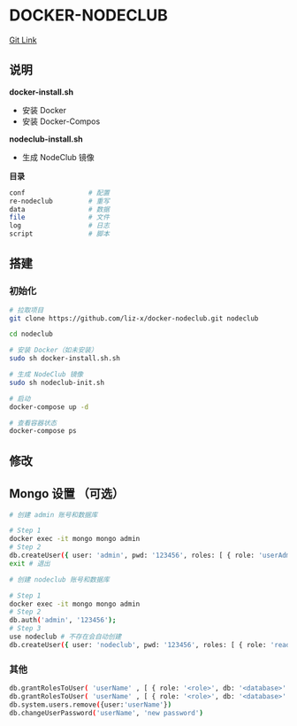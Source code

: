 # DOCKER-NODECLUB

[Git Link](https://github.com/liz-x/docker-nodeclub.git)

## 说明

**docker-install.sh**

- 安装 Docker
- 安装 Docker-Compos

**nodeclub-install.sh**

- 生成 NodeClub 镜像

**目录**

```sh
conf                # 配置
re-nodeclub         # 重写
data                # 数据
file                # 文件
log                 # 日志
script              # 脚本
```

## 搭建

### 初始化

```sh
# 拉取项目
git clone https://github.com/liz-x/docker-nodeclub.git nodeclub

cd nodeclub

# 安装 Docker（如未安装）
sudo sh docker-install.sh.sh

# 生成 NodeClub 镜像
sudo sh nodeclub-init.sh

# 启动
docker-compose up -d

# 查看容器状态
docker-compose ps
```

## 修改

## Mongo 设置 （可选）

```sh
# 创建 admin 账号和数据库

# Step 1
docker exec -it mongo mongo admin
# Step 2
db.createUser({ user: 'admin', pwd: '123456', roles: [ { role: 'userAdminAnyDatabase', db: 'admin' } ] }); # 创建账号
exit # 退出

# 创建 nodeclub 账号和数据库

# Step 1
docker exec -it mongo mongo admin
# Step 2
db.auth('admin', '123456');
# Step 3
use nodeclub # 不存在会自动创建
db.createUser({ user: 'nodeclub', pwd: '123456', roles: [ { role: 'readWrite', db: 'nodeclub' } ] }); # 创建账号
```

### 其他

```sh
db.grantRolesToUser( 'userName' , [ { role: '<role>', db: '<database>' } ])             # 授予角色
db.grantRolesToUser( 'userName' , [ { role: '<role>', db: '<database>' } ])             # 取消角色
db.system.users.remove({user:'userName'})                                               # 删除用户
db.changeUserPassword('userName', 'new password')                                       # 修改密码
```